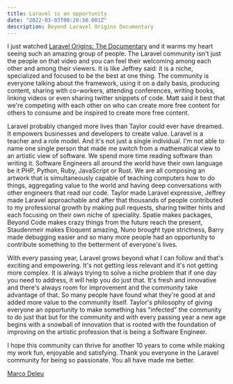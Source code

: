 ```yaml
---
title: Laravel is an opportunity
date: "2022-03-03T00:20:30.001Z"
description: Beyond Laravel Origins Documentary
---
```


I just watched [Laravel Origins: The Documentary](https://youtu.be/127ng7botO4) and it warms my heart
seeing such an amazing group of people. The Laravel community isn't just the people on that video
and you can feel their welcoming among each other and among their viewers. It is like Jeffrey said: 
it is a niche, specialized and focused to be the best at one thing. The community is everyone
talking about the framework, using it on a daily basis, producing content, sharing with co-workers,
attending conferences, writing books, linking videos or even sharing twitter snippets of code.
Matt said it best that we're competing with each other on who can create more free content for others
to consume and be inspired to create more free content.

Laravel probably changed more lives than Taylor could ever have dreamed. It empowers businesses and
developers to create value. Laravel is a teacher and a role model. And it's not just a single individual.
I'm not able to name one single person that made me switch from a mathematical view to an artistic view of
software. We spend more time reading software than writing it. Software Engineers all around the world
have their own language be it PHP, Python, Ruby, JavaScript or Rust. We are all composing an artwork
that is simultaneously capable of teaching computers how to do things, aggregating value to the world
and having deep conversations with other engineers that read our code. Taylor made Laravel expressive,
Jeffrey made Laravel approachable and after that thousands of people contributed to my professional
growth by making pull requests, sharing twitter hints and each focusing on their own niche of speciality.
Spatie makes packages, Beyond Code makes crazy things from the future reach the present, Staudenmeir makes
Eloquent amazing, Nuno brought type strictness, Barry made debugging easier and so many more people had an
opportunity to contribute something to the betterment of everyone's lives. 

With every passing year, Laravel grows beyond what I can follow and that's exciting and empowering. It's
not getting less relevant and it's not getting more complex. It is always trying to solve a niche problem
that if one day you need to address, it will help you do just that. It's fresh and innovative and there's
always room for improvement and the community take advantage of that. So many people have found what
they're good at and added more value to the community itself. Taylor's philosophy of giving everyone
an opportunity to make something has "infected" the community to do just that but for the community and
with every passing year a new age begins with a snowball of innovation that is rooted with the foundation
of improving on the artistic profession that is being a Software Engineer.

I hope this community can thrive for another 10 years to come while making my work fun, enjoyable and
satisfying. Thank you everyone in the Laravel community for being so passionate. You all have made
me better.

[Marco Deleu](https://twitter.com/deleugyn)